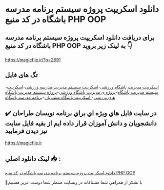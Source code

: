 # دانلود اسکریپت پروژه سیستم برنامه مدرسه باشگاه در کد منبع PHP OOP

## برای دریافت دانلود اسکریپت پروژه سیستم برنامه مدرسه باشگاه در کد منبع PHP OOP به لینک زیر بروید 👇

https://magicfile.ir/?p=2691

## تگ های فایل

-[اسکریپت مدیریت باشگاه ورزشی](https://magicfile.ir/product/%d8%a7%d8%b3%da%a9%d8%b1%db%8c%d9%be%d8%aa-%d9%be%d8%b1%d9%88%da%98%d9%87-%d8%b3%db%8c%d8%b3%d8%aa%d9%85-%d8%a8%d8%b1%d9%86%d8%a7%d9%85%d9%87-%d9%85%d8%af%d8%b1%d8%b3%d9%87-%d8%a8%d8%a7%d8%b4%da%af%d8%a7%d9%87-php/)-[اسکریپت سیستم مدیریت مدرسه ورزشی](https://magicfile.ir/product/%d8%a7%d8%b3%da%a9%d8%b1%db%8c%d9%be%d8%aa-%d9%be%d8%b1%d9%88%da%98%d9%87-%d8%b3%db%8c%d8%b3%d8%aa%d9%85-%d8%a8%d8%b1%d9%86%d8%a7%d9%85%d9%87-%d9%85%d8%af%d8%b1%d8%b3%d9%87-%d8%a8%d8%a7%d8%b4%da%af%d8%a7%d9%87-php/)-[اسکریپت سیستم مدیریت باشگاه](https://magicfile.ir/product/%d8%a7%d8%b3%da%a9%d8%b1%db%8c%d9%be%d8%aa-%d9%be%d8%b1%d9%88%da%98%d9%87-%d8%b3%db%8c%d8%b3%d8%aa%d9%85-%d8%a8%d8%b1%d9%86%d8%a7%d9%85%d9%87-%d9%85%d8%af%d8%b1%d8%b3%d9%87-%d8%a8%d8%a7%d8%b4%da%af%d8%a7%d9%87-php/)-[پروژه ی مدیریت باشگاه ورزشی](https://magicfile.ir/product/%d8%a7%d8%b3%da%a9%d8%b1%db%8c%d9%be%d8%aa-%d9%be%d8%b1%d9%88%da%98%d9%87-%d8%b3%db%8c%d8%b3%d8%aa%d9%85-%d8%a8%d8%b1%d9%86%d8%a7%d9%85%d9%87-%d9%85%d8%af%d8%b1%d8%b3%d9%87-%d8%a8%d8%a7%d8%b4%da%af%d8%a7%d9%87-php/)-[پروژه سیستم مدیریت باشگاه های ورزشی](https://magicfile.ir/product/%d8%a7%d8%b3%da%a9%d8%b1%db%8c%d9%be%d8%aa-%d9%be%d8%b1%d9%88%da%98%d9%87-%d8%b3%db%8c%d8%b3%d8%aa%d9%85-%d8%a8%d8%b1%d9%86%d8%a7%d9%85%d9%87-%d9%85%d8%af%d8%b1%d8%b3%d9%87-%d8%a8%d8%a7%d8%b4%da%af%d8%a7%d9%87-php/)-[ اسکریپت باشگاه مشتریان](https://magicfile.ir/product/%d8%a7%d8%b3%da%a9%d8%b1%db%8c%d9%be%d8%aa-%d9%be%d8%b1%d9%88%da%98%d9%87-%d8%b3%db%8c%d8%b3%d8%aa%d9%85-%d8%a8%d8%b1%d9%86%d8%a7%d9%85%d9%87-%d9%85%d8%af%d8%b1%d8%b3%d9%87-%d8%a8%d8%a7%d8%b4%da%af%d8%a7%d9%87-php/)-[برنامه مدرسه باشگاه](https://magicfile.ir/product/%d8%a7%d8%b3%da%a9%d8%b1%db%8c%d9%be%d8%aa-%d9%be%d8%b1%d9%88%da%98%d9%87-%d8%b3%db%8c%d8%b3%d8%aa%d9%85-%d8%a8%d8%b1%d9%86%d8%a7%d9%85%d9%87-%d9%85%d8%af%d8%b1%d8%b3%d9%87-%d8%a8%d8%a7%d8%b4%da%af%d8%a7%d9%87-php/)

## ✔️ در سايت فايل هاي ويژه اي براي برنامه نويسان طراحان دانشجويان و دانش آموزان قرار داده ايم از بقيه فايل سايت نيز ديدن فرماييد

https://magicfile.ir


## لينک دانلود اصلي 📥 :

[دانلود اسکریپت پروژه سیستم برنامه مدرسه باشگاه در کد منبع PHP OOP](https://magicfile.ir/product/%d8%a7%d8%b3%da%a9%d8%b1%db%8c%d9%be%d8%aa-%d9%be%d8%b1%d9%88%da%98%d9%87-%d8%b3%db%8c%d8%b3%d8%aa%d9%85-%d8%a8%d8%b1%d9%86%d8%a7%d9%85%d9%87-%d9%85%d8%af%d8%b1%d8%b3%d9%87-%d8%a8%d8%a7%d8%b4%da%af%d8%a7%d9%87-php/) 


🙏با تشکر از همراهي شما مشتاقانه در وبسایت منتظر شما دوست عزیز هستیم

